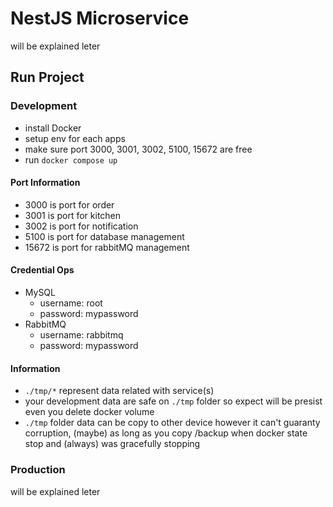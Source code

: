 # NestJS Microservice

will be explained leter

## Run Project

### Development

- install Docker
- setup env for each apps
- make sure port 3000, 3001, 3002, 5100, 15672 are free
- run `docker compose up`

#### Port Information

- 3000 is port for order
- 3001 is port for kitchen
- 3002 is port for notification
- 5100 is port for database management
- 15672 is port for rabbitMQ management

#### Credential Ops

- MySQL
  - username: root
  - password: mypassword
- RabbitMQ
  - username: rabbitmq
  - password: mypassword

#### Information

- `./tmp/*` represent data related with service(s)
- your development data are safe on `./tmp` folder so expect will be presist even you delete docker volume
- `./tmp` folder data can be copy to other device however it can't guaranty corruption, (maybe) as long as you copy /backup when docker state stop and (always) was gracefully stopping
  
### Production

will be explained leter
